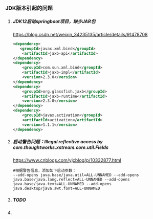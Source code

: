 ### JDK版本引起的问题

1. ##### JDK12启动springboot项目，缺少JAR包

   https://blog.csdn.net/weixin_34235135/article/details/91478708

   ```xml
   <dependency>  
      <groupId>javax.xml.bind</groupId>  
       <artifactId>jaxb-api</artifactId>  
   </dependency>  
   <dependency>  
       <groupId>com.sun.xml.bind</groupId>  
       <artifactId>jaxb-impl</artifactId>  
       <version>2.3.0</version>  
   </dependency>  
   <dependency>  
       <groupId>org.glassfish.jaxb</groupId>  
       <artifactId>jaxb-runtime</artifactId>  
       <version>2.3.0</version>  
   </dependency>  
   <dependency>  
       <groupId>javax.activation</groupId>  
       <artifactId>activation</artifactId>  
       <version>1.1.1</version>  
   </dependency>  
   ```

   

2. ##### 启动警告问题：Illegal reflective access by com.thoughtworks.xstream.core.util.Fields

   https://www.cnblogs.com/yjcblog/p/10332877.html

   ```shell
   #根据警告信息，添加如下启动参数：
   --add-opens java.base/java.util=ALL-UNNAMED --add-opens java.base/java.lang.reflect=ALL-UNNAMED --add-opens java.base/java.text=ALL-UNNAMED --add-opens java.desktop/java.awt.font=ALL-UNNAMED
   ```

   

   

3. ##### TODO

4. 









